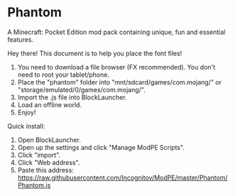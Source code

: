 # Phantom
A Minecraft: Pocket Edition mod pack containing unique, fun and essential features.

Hey there! This document is to help you place the font files!

1. You need to download a file browser (FX recommended). You don't need to root your tablet/phone.
2. Place the "phantom" folder into "mnt/sdcard/games/com.mojang/" or "storage/emulated/0/games/com.mojang/".
3. Import the .js file into BlockLauncher.
4. Load an offline world.
5. Enjoy!


Quick install:

1. Open BlockLauncher.
2. Open up the settings and click "Manage ModPE Scripts".
3. Click "import".
4. Click "Web address".
5. Paste this address: https://raw.githubusercontent.com/Incognitov/ModPE/master/Phantom/Phantom.js
